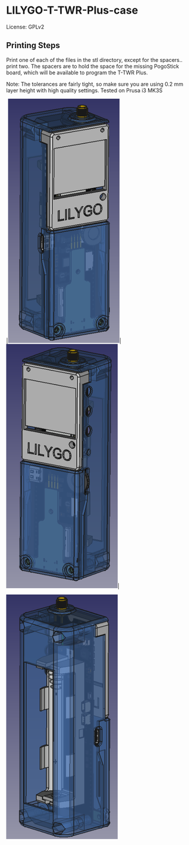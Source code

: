 # LILYGO-T-TWR-Plus-case

License: GPLv2

## Printing Steps

Print one of each of the files in the stl directory, except for the spacers.. print two.
The spacers are to hold the space for the missing PogoStick board, which will be available to program the T-TWR Plus.

Note: The tolerances are fairly tight, so make sure you are using 0.2 mm layer height with high quality settings.
Tested on Prusa i3 MK3S

|<img src="https://github.com/k5jae/LILYGO-T-TWR-Plus-case/blob/main/views/front_left.png" width="300">|
<img src="https://github.com/k5jae/LILYGO-T-TWR-Plus-case/blob/main/views/front_right.png" width="300">|

<img src="https://github.com/k5jae/LILYGO-T-TWR-Plus-case/blob/main/views/rear_right.png" width="300">
